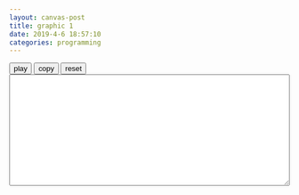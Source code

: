 ```yaml
---
layout: canvas-post
title: graphic 1
date: 2019-4-6 18:57:10
categories: programming
---
```


<style>

#input-ta {
	width: 100%;
	height: 200px;
}
</style>

<input type="button" value="play" id="play-bt">
<input type="button" value="copy" id="copy-bt">
<input type="button" value="reset" id="reset-bt">

<textarea id="input-ta"></textarea>

<script type="text/javascript">

const SAMPLE_PERIOD = 20;
const MAX_GAP = 1000;

/* init */
const c = canvas.getContext('2d');
const w = canvas.width;
const h = canvas.height;

c.strokeStyle = 'solid';

// canvas helper function
function makeLine(p1, p2, style) {
	c.strokeStyle = style;
	c.beginPath();
	c.moveTo(p1.x, p1.y);
	c.lineTo(p2.x, p2.y);
	c.stroke();
}

function getCursorPosition(canvas, evt) {
	var x, y;

	x = evt.clientX
		+ document.body.scrollLeft
		+ document.documentElement.scrollLeft
		- canvas.offsetLeft;

	y = evt.clientY
		+ document.body.scrollTop
		+ document.documentElement.scrollTop
		- canvas.offsetTop;

	return {x:x, y:y};
}

function Scribble() {
	this.start = Date.now();
	this.points = [];
	this.shouldAdd = true;

	this.addPoint = (p) => {
		if (!this.shouldAdd) {
			return;
		};

		console.log('adding:', p);

		this.shouldAdd = false;
		this.points.push({
			p: p,
			t: Date.now(),
		});
		setTimeout(() => {this.shouldAdd = true;}, SAMPLE_PERIOD);
	};

	this.toJson = () => {
		let ret = [];
		for (let i = 0; i < this.points.length - 1; i++) {
			let d = Math.min(
				this.points[i+1].t - this.points[i].t,
				MAX_GAP);

			ret.push({
				p: this.points[i].p,
				d: d,
			});
		}
		ret.push({
			p: this.points[this.points.length - 1].p,
			d: 0,
		});

		return JSON.stringify(ret);
	};

	this.reset = () => {
		this.points = [];
		this.shouldAdd = true;
	}

	this.play = (c) => {
		this.shouldAdd = false;

		let points = JSON.parse(this.toJson());

		let i = 0;
		let move = () => {
			if (i >= points.length) {
				this.shouldAdd = true;
				return;
			}

			let point = points[i];
			i += 1;

			c.lineTo(point.p.x, point.p.y);
			c.stroke();
			console.log(point);
			console.log("waiting ", point.d);
			setTimeout(move, point.d);
		}
		c.clearRect(0, 0, w, h);
		console.log("cleared");
		p = points[0].p;
		c.beginPath(p.x, p.y);
		move();
	}
}

const scribble = new Scribble();

const lst = (evt) => {
	console.log(evt);
	p = getCursorPosition(canvas, evt);
	scribble.addPoint(p);
	c.lineTo(p.x, p.y);
	c.stroke();
};

canvas.addEventListener('mousedown', (evt) => {
	console.log(getCursorPosition(canvas, evt));

	c.beginPath(evt.layerX, evt.layerY);
	lst(evt);
	canvas.addEventListener('mousemove', lst);
});

canvas.addEventListener('mouseup', (evt) => {
	canvas.removeEventListener('mousemove', lst);
	let text = scribble.toJson();
	let input = document.querySelector("#input-ta");
	input.innerText = text;
});


document.querySelector('#copy-bt')
	.addEventListener('click', (_) => {
		let text = scribble.toJson();
		console.log(text.length);
		document.querySelector('#input-ta')
			.select();
		document.execCommand('copy');
		alert('copied to clipboard');
	});

document.querySelector('#reset-bt')
	.addEventListener('click', (_) => {
		scribble.reset();
		c.clearRect(0, 0, w, h);
		document.querySelector('#input-ta')
			.innerText = '';
	});

document.querySelector('#play-bt')
	.addEventListener('click', (_) => {
		scribble.play(c);
	});


</script>
